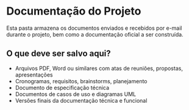 # Documentação do Projeto

Esta pasta armazena os documentos enviados e recebidos por e-mail durante o projeto, bem como a documentação oficial a ser construída.

## O que deve ser salvo aqui?
- Arquivos PDF, Word ou similares com atas de reuniões, propostas, apresentações
- Cronogramas, requisitos, brainstorms, planejamento
- Documento de especificação técnica
- Documentos de casos de uso e diagramas UML
- Versões finais da documentação técnica e funcional